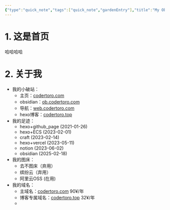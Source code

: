 ```yaml
---
{"type":"quick_note","tags":["quick_note","gardenEntry"],"title":"My Obsidian","author":"codertoro","establish":"2025-03-03 20：01：58","dg-home":"true","dg-publish":true,"dg-show-local-graph":"true","update":"2025/07/17 18:38","permalink":"/Ideas/000-主页/","dgShowLocalGraph":"true","dgPassFrontmatter":true,"created":"2025-03-04T09:16:00.841+08:00","updated":"2025-07-17T18:38:19.698+08:00"}
---
```


# 1. 这是首页
哈哈哈哈

# 2. 关于我
- 我的小破站：
	- 主页：[codertoro.com](https://codertoro.com)
	- obsidian：[ob.codertoro.com](https://ob.codertoro.com)
	- 导航：[web.codertoro.com](https://web.codertoro.com)
	- hexo博客：[codertoro.top](https://codertoro.top)
- 我的足迹：
	- hexo+github_page (2021-01-26)
	- hexo+ECS (2023-02-01) 
	- craft (2023-02-14)
	- hexo+vercel (2023-05-11)
	- notion (2023-06-02)
	- obsidian (2025-02-18)
- 我的图床：
	- 去不图床（弃用）
	- 缤纷云（弃用）
	- 阿里云OSS (在用)
- 我的域名：
	- 主域名：[codertoro.com](https://codertoro.com)  90¥/年
	- 博客专属域名：[codertoro.top](https://codertoro.top) 32¥/年
	- 

